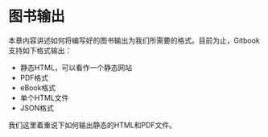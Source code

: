 # 图书输出

本章内容讲述如何将编写好的图书输出为我们所需要的格式。目前为止，Gitbook支持如下格式输出：

- 静态HTML，可以看作一个静态网站
- PDF格式
- eBook格式
- 单个HTML文件
- JSON格式

我们这里着重说下如何输出静态的HTML和PDF文件。